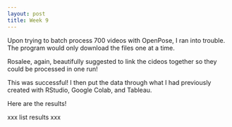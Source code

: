 ```yaml
---
layout: post
title: Week 9
---
```


Upon trying to batch process 700 videos with OpenPose, I ran into trouble. The program would only download the files one at a time.

Rosalee, again, beautifully suggested to link the cideos together so they could be processed in one run!

This was successful! I then put the data through what I had previously created with RStudio, Google Colab, and Tableau. 

Here are the results!

xxx list results xxx
